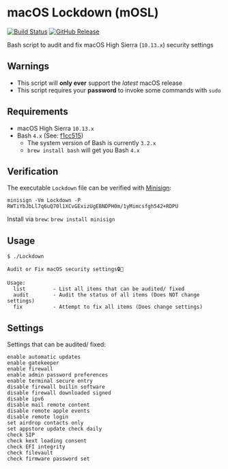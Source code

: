 # macOS Lockdown (mOSL)
[![Build Status](https://travis-ci.org/0xmachos/mOSL.svg?branch=master)](https://travis-ci.org/0xmachos/mOSL) [![GitHub Release](https://github-basic-badges.herokuapp.com/release/0xmachos/mOSL.svg)](https://github.com/0xmachos/mOSL/releases/latest)

Bash script to audit and fix macOS High Sierra (`10.13.x`) security settings

## Warnings
- This script will **only ever** support the _latest_ macOS release  
- This script requires your **password** to invoke some commands with `sudo`  

## Requirements

- macOS High Sierra `10.13.x`
- Bash `4.x` (See: [f1cc515](https://github.com/0xmachos/mOSL/commit/f1cc5157f19ffb38d4cd4d9e18b319201e59810b))
  - The system version of Bash is currently `3.2.x`
  - `brew install bash` will get you Bash `4.x`

## Verification

The executable `Lockdown` file can be verified with [Minisign](https://jedisct1.github.io/minisign/):
```
minisign -Vm Lockdown -P RWTiYbJbLl7q6uQ70l1XCvGExizUgEBNDPH0m/1yMimcsfgh542+RDPU
```
Install via `brew`: `brew install minisign`

## Usage

```
$ ./Lockdown

Audit or Fix macOS security settings🔒🍎

Usage:
  list         - List all items that can be audited/ fixed
  audit        - Audit the status of all items (Does NOT change settings)
  fix          - Attempt to fix all items (Does change settings)
```

## Settings

Settings that can be audited/ fixed:
```
enable automatic updates
enable gatekeeper
enable firewall
enable admin password preferences
enable terminal secure entry
disable firewall builin software
disable firewall downloaded signed
disable ipv6
disable mail remote content
disable remote apple events
disable remote login
set airdrop contacts only
set appstore update check daily
check SIP
check kext loading consent
check EFI integrity
check filevault
check firmware password set
  ```
  